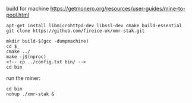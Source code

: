 build for machine
https://getmonero.org/resources/user-guides/mine-to-pool.html

```
apt-get install libmicrohttpd-dev libssl-dev cmake build-essential
git clone https://github.com/fireice-uk/xmr-stak.git

mkdir build-$(gcc -dumpmachine)
cd $_
cmake ../
make -j$(nproc)
<!-- cp ../config.txt bin/ -->
cd bin
```
run the miner:

```
cd bin
nohup ./xmr-stak &
```
